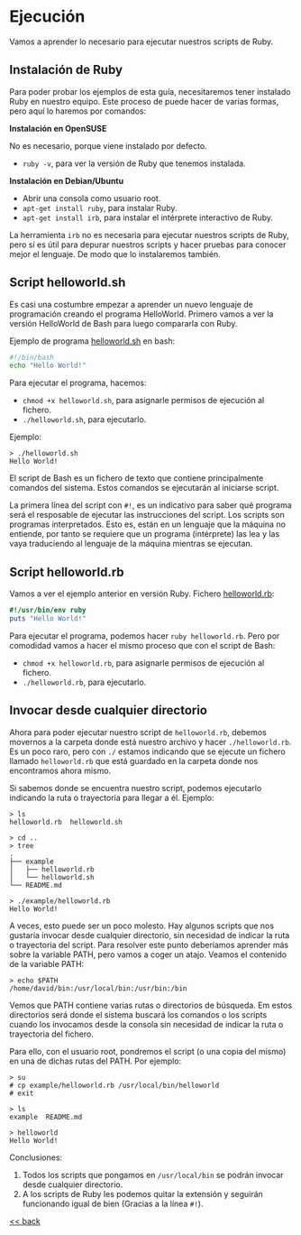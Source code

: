 
# Ejecución

Vamos a aprender lo necesario para ejecutar nuestros scripts de Ruby.

## Instalación de Ruby

Para poder probar los ejemplos de esta guía, necesitaremos tener instalado Ruby en nuestro equipo. Este proceso de puede hacer de varias formas, pero aquí lo haremos por comandos:

**Instalación en OpenSUSE**

No es necesario, porque viene instalado por defecto.
* `ruby -v`, para ver la versión de Ruby que tenemos instalada.

**Instalación en Debian/Ubuntu**

* Abrir una consola como usuario root.
* `apt-get install ruby`, para instalar Ruby.
* `apt-get install irb`, para instalar el intérprete interactivo de Ruby.

La herramienta `irb` no es necesaria para ejecutar nuestros scripts de Ruby, pero sí es útil para depurar nuestros scripts y hacer pruebas para conocer mejor el lenguaje. De modo que lo instalaremos también.

## Script helloworld.sh

Es casi una costumbre empezar a aprender un nuevo lenguaje de programación creando el programa HelloWorld. Primero vamos a ver la versión HelloWorld de Bash para luego compararla con Ruby.

Ejemplo de programa [helloworld.sh](example/helloworld.sh) en bash:
```bash
#!/bin/bash
echo "Hello World!"
```

Para ejecutar el programa, hacemos:
* `chmod +x helloworld.sh`, para asignarle permisos de ejecución al fichero.
* `./helloworld.sh`, para ejecutarlo.

Ejemplo:
```
> ./helloworld.sh
Hello World!
```

El script de Bash es un fichero de texto que contiene principalmente comandos del sistema. Estos comandos se ejecutarán al iniciarse script.

La primera línea del script con `#!`, es un indicativo para saber qué programa será el resposable de ejecutar las instrucciones del script. Los scripts son programas interpretados. Esto es, están en un lenguaje que la máquina no entiende, por tanto se requiere que un programa (intérprete) las lea y las vaya traduciendo al lenguaje de la máquina mientras se ejecutan.

## Script helloworld.rb

Vamos a ver el ejemplo anterior en versión Ruby. Fichero [helloworld.rb](example/helloworld.rb):
```ruby
#!/usr/bin/env ruby
puts "Hello World!"
```

Para ejecutar el programa, podemos hacer `ruby helloworld.rb`. Pero por comodidad vamos a hacer el mismo proceso que con el script de Bash:
* `chmod +x helloworld.rb`, para asignarle permisos de ejecución al fichero.
* `./helloworld.rb`, para ejecutarlo.

## Invocar desde cualquier directorio

Ahora para poder ejecutar nuestro script de `helloworld.rb`, debemos movernos a la carpeta donde está nuestro archivo y hacer `./helloworld.rb`. Es un poco raro, pero con `./` estamos indicando que se ejecute un fichero llamado `helloworld.rb` que está guardado en la carpeta donde nos encontramos ahora mismo.

Si sabemos donde se encuentra nuestro script, podemos ejecutarlo indicando la ruta o trayectoria para llegar a él. Ejemplo:
```
> ls
helloworld.rb  helloworld.sh

> cd ..
> tree
.
├── example
│   ├── helloworld.rb
│   └── helloworld.sh
└── README.md

> ./example/helloworld.rb
Hello World!

```

A veces, esto puede ser un poco molesto. Hay algunos scripts que nos gustaría invocar desde cualquier directorio, sin necesidad de indicar la ruta o trayectoria del script. Para resolver este punto deberíamos aprender más sobre la variable PATH, pero vamos a coger un atajo. Veamos el contenido de la variable PATH:

```
> echo $PATH
/home/david/bin:/usr/local/bin:/usr/bin:/bin
```

Vemos que PATH contiene varias rutas o directorios de búsqueda. Em estos directorios será donde el sistema buscará los comandos o los scripts cuando los invocamos desde la consola sin necesidad de indicar la ruta o trayectoria del fichero.

Para ello, con el usuario root, pondremos el script (o una copia del mismo) en una de dichas rutas del PATH. Por ejemplo:

```
> su
# cp example/helloworld.rb /usr/local/bin/helloworld
# exit

> ls
example  README.md

> helloworld
Hello World!
```

Conclusiones:
1. Todos los scripts que pongamos en `/usr/local/bin` se podrán invocar desde cualquier directorio.
2. A los scripts de Ruby les podemos quitar la extensión y seguirán funcionando igual de bien (Gracias a la línea `#!`).

[<< back](../README.md)
